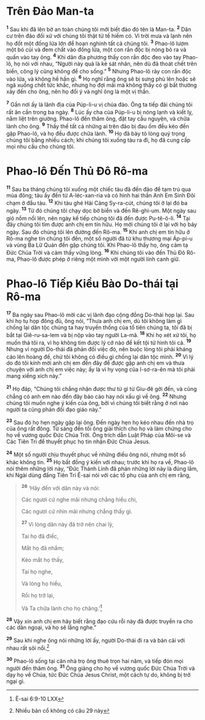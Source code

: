 # Trên Ðảo Man-ta
<sup><b>1</b></sup> Sau khi đã lên bờ an toàn chúng tôi mới biết đảo đó tên là Man-ta. <sup><b>2</b></sup> Dân cư trên đảo đối xử với chúng tôi thật tử tế hiếm có. Vì trời mưa và lạnh nên họ đốt một đống lửa lớn để hoan nghinh tất cả chúng tôi. <sup><b>3</b></sup> Phao-lô lượm một bó củi và đem chất vào đống lửa, một con rắn độc bị nóng bò ra và quấn vào tay ông. <sup><b>4</b></sup> Khi dân địa phương thấy con rắn độc đeo vào tay Phao-lô, họ nói với nhau, “Người này quả là kẻ sát nhân, nên dù đã thoát chết trên biển, công lý cũng không để cho sống.” <sup><b>5</b></sup> Nhưng Phao-lô rảy con rắn độc vào lửa, và không hề hấn gì. <sup><b>6</b></sup> Họ nghĩ rằng ông sẽ bị sưng phù lên hoặc sẽ ngã xuống chết tức khắc, nhưng họ đợi mãi mà không thấy có gì bất thường xảy đến cho ông, nên họ đổi ý và nghĩ ông là một vị thần.

<sup><b>7</b></sup> Gần nơi ấy là lãnh địa của Púp-li-u vị chúa đảo. Ông ta tiếp đãi chúng tôi rất ân cần trong ba ngày. <sup><b>8</b></sup> Lúc ấy cha của Púp-li-u bị nóng lạnh và kiết lỵ, nằm liệt trên giường. Phao-lô đến thăm ông, đặt tay cầu nguyện, và chữa lành cho ông. <sup><b>9</b></sup> Thấy thế tất cả những ai trên đảo bị đau ốm đều kéo đến gặp Phao-lô, và họ đều được chữa lành. <sup><b>10</b></sup> Họ đã bày tỏ lòng quý trọng chúng tôi bằng nhiều cách; khi chúng tôi xuống tàu ra đi, họ đã cung cấp mọi nhu cầu cho chúng tôi.

# Phao-lô Ðến Thủ Ðô Rô-ma
<sup><b>11</b></sup> Sau ba tháng chúng tôi xuống một chiếc tàu đã đến đảo để tạm trú qua mùa đông; tàu ấy đến từ A-léc-xan-ria và có hình hai thần Anh Em Sinh Ðôi chạm ở đầu tàu. <sup><b>12</b></sup> Khi tàu ghé Hải Cảng Sy-ra-cút, chúng tôi ở lại đó ba ngày. <sup><b>13</b></sup> Từ đó chúng tôi chạy dọc bờ biển và đến Rê-ghi-um. Một ngày sau gió nồm nổi lên, nên ngày kế tiếp chúng tôi đã đến được Pu-tê-ô-li. <sup><b>14</b></sup> Tại đây chúng tôi tìm được anh chị em tín hữu. Họ mời chúng tôi ở lại với họ bảy ngày. Sau đó chúng tôi lên đường đến Rô-ma. <sup><b>15</b></sup> Khi anh chị em tín hữu ở Rô-ma nghe tin chúng tôi đến, một số người đã từ khu thương mại Áp-pi-u và vùng Ba Lữ Quán đến gặp chúng tôi. Khi Phao-lô thấy họ, ông cảm tạ Ðức Chúa Trời và cảm thấy vững lòng. <sup><b>16</b></sup> Khi chúng tôi vào đến Thủ Ðô Rô-ma, Phao-lô được phép ở riêng một mình với một người lính canh giữ.

# Phao-lô Tiếp Kiều Bào Do-thái tại Rô-ma
<sup><b>17</b></sup> Ba ngày sau Phao-lô mời các vị lãnh đạo cộng đồng Do-thái họp lại. Sau khi họ tụ họp đông đủ, ông nói, “Thưa anh chị em, dù tôi không làm gì chống lại dân tộc chúng ta hay truyền thống của tổ tiên chúng ta, tôi đã bị bắt tại Giê-ru-sa-lem và bị nộp vào tay người La-mã. <sup><b>18</b></sup> Khi họ xét xử tôi, họ muốn thả tôi ra, vì họ không tìm được lý cớ nào để kết tội tử hình tôi cả. <sup><b>19</b></sup> Nhưng vì người Do-thái đã phản đối việc đó, nên buộc lòng tôi phải kháng cáo lên hoàng đế, chứ tôi không có điều gì chống lại dân tộc mình. <sup><b>20</b></sup> Vì lý do đó tôi kính mời anh chị em đến đây để được gặp anh chị em và thưa chuyện với anh chị em việc này; ấy là vì hy vọng của I-sơ-ra-ên mà tôi phải mang xiềng xích này.”

<sup><b>21</b></sup> Họ đáp, “Chúng tôi chẳng nhận được thư từ gì từ Giu-đê gởi đến, và cũng chẳng có anh em nào đến đây báo cáo hay nói xấu gì về ông. <sup><b>22</b></sup> Nhưng chúng tôi muốn nghe ý kiến của ông, bởi vì chúng tôi biết rằng ở nơi nào người ta cũng phản đối đạo giáo này.”

<sup><b>23</b></sup> Sau đó họ hẹn ngày gặp lại ông. Ðến ngày hẹn họ kéo nhau đến nhà trọ của ông rất đông. Từ sáng đến tối ông giải thích cho họ và làm chứng cho họ về vương quốc Ðức Chúa Trời. Ông trích dẫn Luật Pháp của Môi-se và Các Tiên Tri để thuyết phục họ tin nhận Ðức Chúa Jesus.

<sup><b>24</b></sup> Một số người chịu thuyết phục về những điều ông nói, nhưng một số khác không tin. <sup><b>25</b></sup> Họ bất đồng ý kiến với nhau; trước khi họ ra về, Phao-lô nói thêm những lời này, “Ðức Thánh Linh đã phán những lời này là đúng lắm, khi Ngài dùng đấng Tiên Tri Ê-sai nói với các tổ phụ của anh chị em rằng,

> <sup><b>26</b></sup> ‘Hãy đến với dân này và nói:
> 
> Các ngươi cứ nghe mãi nhưng chẳng hiểu chi,
> 
> Các ngươi cứ nhìn mãi nhưng chẳng thấy gì.
> 
> <sup><b>27</b></sup> Vì lòng dân này đã trở nên chai lỳ,
> 
> Tai họ đã điếc,
> 
> Mắt họ đã nhắm;
> 
> Kẻo mắt họ thấy,
> 
> Tai họ nghe,
> 
> Và lòng họ hiểu,
> 
> Rồi họ trở lại,
> 
> Và Ta chữa lành cho họ chăng.’[^1@-e219b2ec-a5d8-4daa-ad3a-a505bae3a94c]

<sup><b>28</b></sup> Vậy xin anh chị em hãy biết rằng đạo cứu rỗi này đã được truyền ra cho các dân ngoại, và họ sẽ lắng nghe.”

<sup><b>29</b></sup> Sau khi nghe ông nói những lời ấy, người Do-thái đi ra và bàn cãi với nhau rất sôi nổi.[^1-e219b2ec-a5d8-4daa-ad3a-a505bae3a94c]

<sup><b>30</b></sup> Phao-lô sống tại căn nhà trọ ông thuê trọn hai năm, và tiếp đón mọi người đến thăm ông. <sup><b>31</b></sup> Ông giảng cho họ về vương quốc Ðức Chúa Trời và dạy họ về Chúa, tức Ðức Chúa Jesus Christ, một cách tự do, không bị trở ngại gì.

[^1-e219b2ec-a5d8-4daa-ad3a-a505bae3a94c]: Nhiều bản cổ không có câu 29 này
[^1@-e219b2ec-a5d8-4daa-ad3a-a505bae3a94c]: Ê-sai 6:9-10 LXX